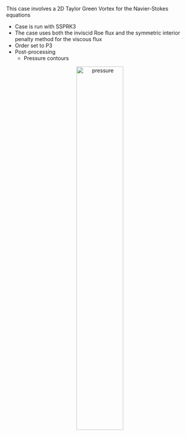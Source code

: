 This case involves a 2D Taylor Green Vortex for the Navier-Stokes equations
  - Case is run with SSPRK3
  - The case uses both the inviscid Roe flux and the symmetric interior penalty method for the viscous flux
  - Order set to P3
  - Post-processing
    - Pressure contours 

<p align="center">
  <img alt="pressure" src="https://user-images.githubusercontent.com/55554103/144391388-a8678760-2404-4f24-866e-6074208df7a6.png" width="50%"></a>
</p>


